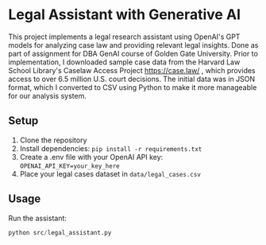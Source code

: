 # Legal Assistant with Generative AI

This project implements a legal research assistant using OpenAI's GPT models for analyzing case law and providing relevant legal insights. Done as part of assignment for DBA GenAI course of Golden Gate University. Prior to implementation, I downloaded sample case data from the Harvard Law School Library's Caselaw Access Project https://case.law/ , which provides access to over 6.5 million U.S. court decisions. The initial data was in JSON format, which I converted to CSV using Python to make it more manageable for our analysis system.

## Setup
1. Clone the repository
2. Install dependencies: `pip install -r requirements.txt`
3. Create a .env file with your OpenAI API key: `OPENAI_API_KEY=your_key_here`
4. Place your legal cases dataset in `data/legal_cases.csv`

## Usage
Run the assistant:
```python
python src/legal_assistant.py
